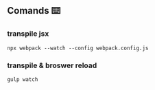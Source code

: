 ## Comands ⌨️

### transpile jsx
```shell
npx webpack --watch --config webpack.config.js
```

### transpile & broswer reload

```shell
gulp watch

```

